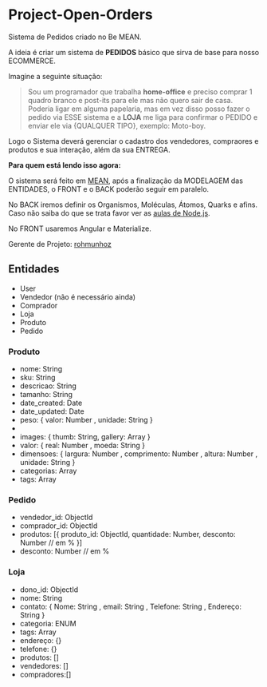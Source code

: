 # Project-Open-Orders

Sistema de Pedidos criado no Be MEAN.

A ideia é criar um sistema de **PEDIDOS** básico que sirva de base para nosso ECOMMERCE.

Imagine a seguinte situação:

> Sou um programador que trabalha **home-office** e preciso comprar 1 quadro branco e post-its para ele mas não quero sair de casa. Poderia ligar em alguma papelaria, mas em vez disso posso fazer o pedido via ESSE sistema e a **LOJA** me liga para confirmar o PEDIDO e enviar ele via {QUALQUER TIPO}, exemplo: Moto-boy.

Logo o Sistema deverá gerenciar o cadastro dos vendedores, compraores e produtos e sua interação, além da sua ENTREGA.


**Para quem está lendo isso agora:**

O sistema será feito em [MEAN](http://webschool.io/bemean), após a finalização da MODELAGEM das ENTIDADES, o FRONT e o BACK poderão seguir em paralelo.

No BACK iremos definir os Organismos, Moléculas, Átomos, Quarks e afins. Caso não saiba do que se trata favor ver as [aulas de Node.js](https://www.youtube.com/playlist?list=PL77JVjKTJT2hP_lxL88oDo2rJvOskpGfJ).

No FRONT usaremos Angular e Materialize.

Gerente de Projeto: [rohmunhoz](https://github.com/rohmunhoz)

## Entidades

- User
- Vendedor (não é necessário ainda)
- Comprador
- Loja
- Produto
- Pedido

### Produto

- nome: String
- sku: String
- descricao: String
- tamanho: String
- date_created: Date
- date_updated: Date
- peso: {
    valor: Number
  , unidade: String
  }
- 
- images: {
    thumb: String,
    gallery: Array
}
- valor: {
    real: Number
  , moeda: String
  }
- dimensoes: {
    largura: Number
  , comprimento: Number
  , altura: Number
  , unidade: String
  }
- categorias: Array
- tags: Array


### Pedido

- vendedor_id: ObjectId
- comprador_id: ObjectId
- produtos: [{
    produto_id: ObjectId,
    quantidade: Number,
    desconto: Number // em %
  }]
- desconto: Number // em %

### Loja

- dono_id: ObjectId
- nome: String
- contato: {
    Nome: String
  , email: String
  , Telefone: String
  , Endereço: String
  }
- categoria: ENUM
- tags: Array
- endereço: {}
- telefone: {}
- produtos: []
- vendedores: []
- compradores:[]
